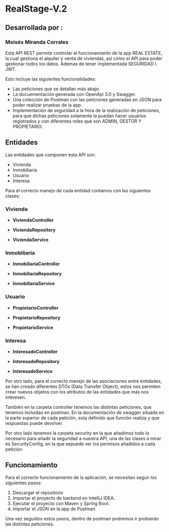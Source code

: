 # RealStage-V.2

## Desarrollada por :

### Moisés Miranda Corrales


Esta API REST permite controlar el funcionamiento de la app REAL ESTATE, la cual gestiona el alquiler y venta de viviendas, así como el API para poder gestionar todos los datos. Ademas de tener implementada SEGURIDAD I. JWT.

Esto incluye las siguientes funcionalidades:

- Las peticiones que se detallan más abajo.
- La docuementación generada con OpenApi 3.0 y Swagger.
- Una colección de Postman con las peticiones generadas en JSON para poder realizar pruebas de la app.
- Implementación de seguridad a la hora de la realización de peticiones, para que dichas peticiones solamente la puedan hacer usuarios registrados y con diferentes roles que son ADMIN, GESTOR Y PROPIETARIO.


## Entidades

Las entidades que componen esta API son:

- Vivienda
- Inmobiliaria
- Usuario
- Interesa

Para el correcto manejo de cada entidad contamos con las siguientes clases:

### Vivienda

- **ViviendaController**   

- **ViviendaRepository**
    
- **ViviendaService**
   

### Inmobiliaria

- **InmobiliariaController**

- **InmobiliariaRepository**
    
- **InmobiliariaService**


### Usuario

- **PropietarioController**

- **PropietarioRepository**
    
- **PropietarioService**


### Interesa

- **InteresadoController**

- **InteresadoRepository**
    
- **InteresadoService**


Por otro lado, para el correcto manejo de las asociaciones entre entidades, se han creado diferentes DTOs (Data Transfer Object); estos nos permiten crear nuevos objetos con los atributos de las entidades que más nos interesen.

También en la carpeta controller tenemos las distintas peticiones, que tenemos incluidas en postman. En la documentación de swagger situada en la parte superior de cada petición, esta definido que función realiza y que respuestas puede devolver.

Por otro lado tenemos la carpeta security en la que añadimos todo lo necesario para añadir la seguridad a nuestra API, una de las clases a mirar es SecurityConfig, en la que sepuede ver los permisos añadidos a cada petición.


## Funcionamiento

Para el correcto funcionamiento de la aplicación, se necesitan seguir los siguientes pasos:

1. Descargar el repositorio
2. Importar el proyecto de backend en IntelliJ IDEA.
3. Ejecutar el proyecto con Maven y Spring Boot.
4. Importar el JSON en la app de Postman

Una vez seguidos estos pasos, dentro de postman podremos ir probando las distintas peticiones.
